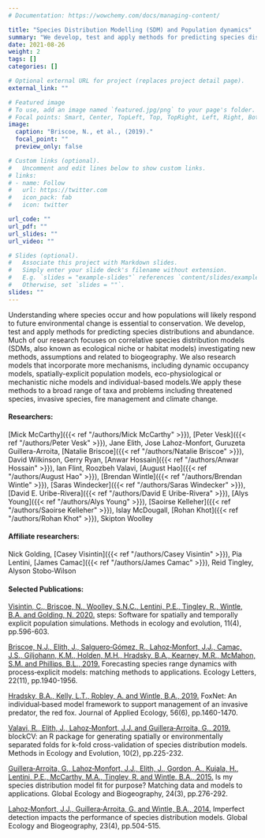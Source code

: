 ```yaml
---
# Documentation: https://wowchemy.com/docs/managing-content/

title: "Species Distribution Modelling (SDM) and Population dynamics"
summary: "We develop, test and apply methods for predicting species distributions and abundance. Our research in population modelling is broad with topics ranging from theoretical, mathematical and management applications, particularly for threatened species, invasive species, fire, or scenario planning such as climate change."
date: 2021-08-26
weight: 2
tags: []
categories: []

# Optional external URL for project (replaces project detail page).
external_link: ""

# Featured image
# To use, add an image named `featured.jpg/png` to your page's folder.
# Focal points: Smart, Center, TopLeft, Top, TopRight, Left, Right, BottomLeft, Bottom, BottomRight.
image:
  caption: "Briscoe, N., et al., (2019)."
  focal_point: ""
  preview_only: false

# Custom links (optional).
#   Uncomment and edit lines below to show custom links.
# links:
# - name: Follow
#   url: https://twitter.com
#   icon_pack: fab
#   icon: twitter

url_code: ""
url_pdf: ""
url_slides: ""
url_video: ""

# Slides (optional).
#   Associate this project with Markdown slides.
#   Simply enter your slide deck's filename without extension.
#   E.g. `slides = "example-slides"` references `content/slides/example-slides.md`.
#   Otherwise, set `slides = ""`.
slides: ""
---
```

Understanding where species occur and how populations will likely respond to future environmental change is essential to conservation. We develop, test and apply methods for predicting species distributions and abundance. Much of our research focuses on correlative species distribution models (SDMs, also known as ecological niche or habitat models) investigating new methods, assumptions and related to biogeography. We also research models that incorporate more mechanisms, including dynamic occupancy models, spatially-explicit population models, eco-physiological or mechanistic niche models and individual-based models.We apply these methods to a broad range of taxa and problems including threatened species, invasive species, fire management and climate change.

#### Researchers:  
[Mick McCarthy]({{< ref "/authors/Mick McCarthy" >}}), [Peter Vesk]({{< ref "/authors/Peter Vesk" >}}), Jane Elith, Jose Lahoz-Monfort, Guruzeta Guillera-Arroita, [Natalie Briscoe]({{< ref "/authors/Natalie Briscoe" >}}), David Wilkinson, Gerry Ryan, [Anwar Hossain]({{< ref "/authors/Anwar Hossain" >}}), Ian Flint, Roozbeh Valavi, [August Hao]({{< ref "/authors/August Hao" >}}), [Brendan Wintle]({{< ref "/authors/Brendan Wintle" >}}), [Saras Windecker]({{< ref "/authors/Saras Windecker" >}}), [David E. Uribe-Rivera]({{< ref "/authors/David E Uribe-Rivera" >}}), [Alys Young]({{< ref "/authors/Alys Young" >}}), [Saoirse Kelleher]({{< ref "/authors/Saoirse Kelleher" >}}), Islay McDougall, [Rohan Khot]({{< ref "/authors/Rohan Khot" >}}), Skipton Woolley

#### Affiliate researchers:  
Nick Golding, [Casey Visintin]({{< ref "/authors/Casey Visintin" >}}), Pia Lentini, [James Camac]({{< ref "/authors/James Camac" >}}), Reid Tingley, Alyson Stobo‐Wilson

#### Selected Publications:  
[Visintin, C., Briscoe, N., Woolley, S.N.C., Lentini, P.E., Tingley, R., Wintle, B.A. and Golding, N. 2020.](https://doi.org/10.1111/2041-210X.13354) steps: Software for spatially and temporally explicit population simulations. Methods in ecology and evolution, 11(4), pp.596-603.

[Briscoe, N.J., Elith, J., Salguero‐Gómez, R., Lahoz‐Monfort, J.J., Camac, J.S., Giljohann, K.M., Holden, M.H., Hradsky, B.A., Kearney, M.R., McMahon, S.M. and Phillips, B.L., 2019.](https://doi.org/10.1111/ele.13348) Forecasting species range dynamics with process‐explicit models: matching methods to applications. Ecology Letters, 22(11), pp.1940-1956.

[Hradsky, B.A., Kelly, L.T., Robley, A. and Wintle, B.A., 2019.](https://doi.org/10.1111/1365-2664.13374) FoxNet: An individual‐based model framework to support management of an invasive predator, the red fox. Journal of Applied Ecology, 56(6), pp.1460-1470.

[Valavi, R., Elith, J., Lahoz‐Monfort, J.J. and Guillera‐Arroita, G., 2019.](https://doi.org/10.1111/2041-210X.13107) blockCV: an R package for generating spatially or environmentally separated folds for k-fold cross-validation of species distribution models. Methods in Ecology and Evolution, 10(2), pp.225-232.

[Guillera‐Arroita, G., Lahoz‐Monfort, J.J., Elith, J., Gordon, A., Kujala, H., Lentini, P.E., McCarthy, M.A., Tingley, R. and Wintle, B.A., 2015.](https://doi.org/10.1111/geb.12268) Is my species distribution model fit for purpose? Matching data and models to applications. Global Ecology and Biogeography, 24(3), pp.276-292.

[Lahoz‐Monfort, J.J., Guillera‐Arroita, G. and Wintle, B.A., 2014.](https://doi.org/10.1111/geb.12138) Imperfect detection impacts the performance of species distribution models. Global Ecology and Biogeography, 23(4), pp.504-515. 